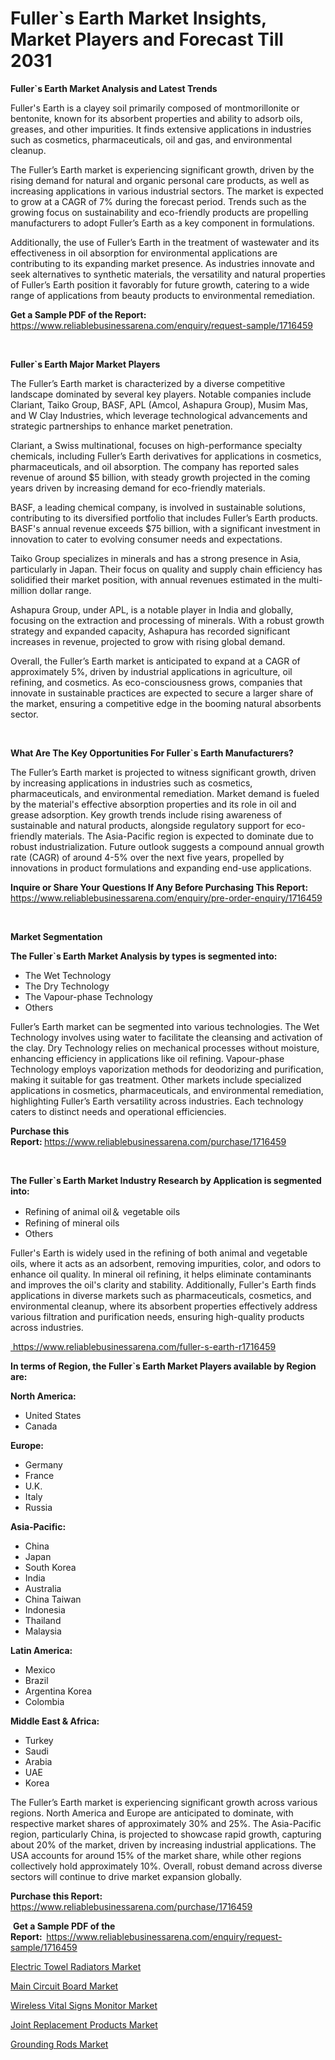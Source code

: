 <p><h1>Fuller`s Earth Market Insights, Market Players and Forecast Till 2031</h1></p><p><strong>Fuller`s Earth Market Analysis and Latest Trends</strong></p>
<p><p>Fuller's Earth is a clayey soil primarily composed of montmorillonite or bentonite, known for its absorbent properties and ability to adsorb oils, greases, and other impurities. It finds extensive applications in industries such as cosmetics, pharmaceuticals, oil and gas, and environmental cleanup.</p><p>The Fuller’s Earth market is experiencing significant growth, driven by the rising demand for natural and organic personal care products, as well as increasing applications in various industrial sectors. The market is expected to grow at a CAGR of 7% during the forecast period. Trends such as the growing focus on sustainability and eco-friendly products are propelling manufacturers to adopt Fuller’s Earth as a key component in formulations. </p><p>Additionally, the use of Fuller’s Earth in the treatment of wastewater and its effectiveness in oil absorption for environmental applications are contributing to its expanding market presence. As industries innovate and seek alternatives to synthetic materials, the versatility and natural properties of Fuller’s Earth position it favorably for future growth, catering to a wide range of applications from beauty products to environmental remediation.</p></p>
<p><strong>Get a Sample PDF of the Report:&nbsp;</strong> <a href="https://www.reliablebusinessarena.com/enquiry/request-sample/1716459?utm_campaign=1566&utm_medium=2&utm_source=Github&utm_content=ia&utm_term=30102024&utm_id=fullers-earth">https://www.reliablebusinessarena.com/enquiry/request-sample/1716459</a></p>
<p>&nbsp;</p>
<p><strong>Fuller`s Earth Major Market Players</strong></p>
<p><p>The Fuller’s Earth market is characterized by a diverse competitive landscape dominated by several key players. Notable companies include Clariant, Taiko Group, BASF, APL (Amcol, Ashapura Group), Musim Mas, and W Clay Industries, which leverage technological advancements and strategic partnerships to enhance market penetration.</p><p>Clariant, a Swiss multinational, focuses on high-performance specialty chemicals, including Fuller’s Earth derivatives for applications in cosmetics, pharmaceuticals, and oil absorption. The company has reported sales revenue of around $5 billion, with steady growth projected in the coming years driven by increasing demand for eco-friendly materials.</p><p>BASF, a leading chemical company, is involved in sustainable solutions, contributing to its diversified portfolio that includes Fuller’s Earth products. BASF's annual revenue exceeds $75 billion, with a significant investment in innovation to cater to evolving consumer needs and expectations.</p><p>Taiko Group specializes in minerals and has a strong presence in Asia, particularly in Japan. Their focus on quality and supply chain efficiency has solidified their market position, with annual revenues estimated in the multi-million dollar range.</p><p>Ashapura Group, under APL, is a notable player in India and globally, focusing on the extraction and processing of minerals. With a robust growth strategy and expanded capacity, Ashapura has recorded significant increases in revenue, projected to grow with rising global demand.</p><p>Overall, the Fuller’s Earth market is anticipated to expand at a CAGR of approximately 5%, driven by industrial applications in agriculture, oil refining, and cosmetics. As eco-consciousness grows, companies that innovate in sustainable practices are expected to secure a larger share of the market, ensuring a competitive edge in the booming natural absorbents sector.</p></p>
<p>&nbsp;</p>
<p><strong>What Are The Key Opportunities For Fuller`s Earth Manufacturers?</strong></p>
<p><p>The Fuller’s Earth market is projected to witness significant growth, driven by increasing applications in industries such as cosmetics, pharmaceuticals, and environmental remediation. Market demand is fueled by the material's effective absorption properties and its role in oil and grease adsorption. Key growth trends include rising awareness of sustainable and natural products, alongside regulatory support for eco-friendly materials. The Asia-Pacific region is expected to dominate due to robust industrialization. Future outlook suggests a compound annual growth rate (CAGR) of around 4-5% over the next five years, propelled by innovations in product formulations and expanding end-use applications.</p></p>
<p><strong>Inquire or Share Your Questions If Any Before Purchasing This Report:</strong> <a href="https://www.reliablebusinessarena.com/enquiry/pre-order-enquiry/1716459?utm_campaign=1566&utm_medium=2&utm_source=Github&utm_content=ia&utm_term=30102024&utm_id=fullers-earth">https://www.reliablebusinessarena.com/enquiry/pre-order-enquiry/1716459</a></p>
<p>&nbsp;</p>
<p><strong>Market Segmentation</strong></p>
<p><strong>The Fuller`s Earth Market Analysis by types is segmented into:</strong></p>
<p><ul><li>The Wet Technology</li><li>The Dry Technology</li><li>The Vapour-phase Technology</li><li>Others</li></ul></p>
<p><p>Fuller’s Earth market can be segmented into various technologies. The Wet Technology involves using water to facilitate the cleansing and activation of the clay. Dry Technology relies on mechanical processes without moisture, enhancing efficiency in applications like oil refining. Vapour-phase Technology employs vaporization methods for deodorizing and purification, making it suitable for gas treatment. Other markets include specialized applications in cosmetics, pharmaceuticals, and environmental remediation, highlighting Fuller’s Earth versatility across industries. Each technology caters to distinct needs and operational efficiencies.</p></p>
<p><strong>Purchase this Report:&nbsp;</strong><a href="https://www.reliablebusinessarena.com/purchase/1716459?utm_campaign=1566&utm_medium=2&utm_source=Github&utm_content=ia&utm_term=30102024&utm_id=fullers-earth">https://www.reliablebusinessarena.com/purchase/1716459</a></p>
<p>&nbsp;</p>
<p><strong>The Fuller`s Earth Market Industry Research by Application is segmented into:</strong></p>
<p><ul><li>Refining of animal oil＆ vegetable oils</li><li>Refining of mineral oils</li><li>Others</li></ul></p>
<p><p>Fuller's Earth is widely used in the refining of both animal and vegetable oils, where it acts as an adsorbent, removing impurities, color, and odors to enhance oil quality. In mineral oil refining, it helps eliminate contaminants and improves the oil's clarity and stability. Additionally, Fuller's Earth finds applications in diverse markets such as pharmaceuticals, cosmetics, and environmental cleanup, where its absorbent properties effectively address various filtration and purification needs, ensuring high-quality products across industries.</p></p>
<p><a href="https://www.reliablebusinessarena.com/fuller-s-earth-r1716459?utm_campaign=1566&utm_medium=2&utm_source=Github&utm_content=ia&utm_term=30102024&utm_id=fullers-earth">&nbsp;https://www.reliablebusinessarena.com/fuller-s-earth-r1716459</a></p>
<p><strong>In terms of Region, the Fuller`s Earth Market Players available by Region are:</strong></p>
<p>
    <p> <strong> North America: </strong>
        <ul>
            <li>United States</li>
            <li>Canada</li>
        </ul>
        </p> 
    <p> <strong> Europe: </strong>
        <ul>
            <li>Germany</li>
            <li>France</li>
            <li>U.K.</li>
            <li>Italy</li>
            <li>Russia</li>
        </ul>
        </p> 
    <p> <strong> Asia-Pacific: </strong>
        <ul>
            <li>China</li>
            <li>Japan</li>
            <li>South Korea</li>
            <li>India</li>
            <li>Australia</li>
            <li>China Taiwan</li>
            <li>Indonesia</li>
            <li>Thailand</li>
            <li>Malaysia</li>
        </ul>
        </p> 
    <p> <strong> Latin America: </strong>
        <ul>
            <li>Mexico</li>
            <li>Brazil</li>
            <li>Argentina Korea</li>
            <li>Colombia</li>
        </ul>
        </p> 
    <p> <strong> Middle East & Africa: </strong>
        <ul>
            <li>Turkey</li>
            <li>Saudi</li>
            <li>Arabia</li>
            <li>UAE</li>
            <li>Korea</li>
        </ul>
    </p>
    </p>
<p><p>The Fuller’s Earth market is experiencing significant growth across various regions. North America and Europe are anticipated to dominate, with respective market shares of approximately 30% and 25%. The Asia-Pacific region, particularly China, is projected to showcase rapid growth, capturing about 20% of the market, driven by increasing industrial applications. The USA accounts for around 15% of the market share, while other regions collectively hold approximately 10%. Overall, robust demand across diverse sectors will continue to drive market expansion globally.</p></p>
<p><strong>Purchase this Report: </strong><a href="https://www.reliablebusinessarena.com/purchase/1716459?utm_campaign=1566&utm_medium=2&utm_source=Github&utm_content=ia&utm_term=30102024&utm_id=fullers-earth">https://www.reliablebusinessarena.com/purchase/1716459</a></p>
<p>&nbsp;<strong>Get a Sample PDF of the Report:&nbsp;&nbsp;</strong><a href="https://www.reliablebusinessarena.com/enquiry/request-sample/1716459?utm_campaign=1566&utm_medium=2&utm_source=Github&utm_content=ia&utm_term=30102024&utm_id=fullers-earth">https://www.reliablebusinessarena.com/enquiry/request-sample/1716459</a></p>
<p><strong></strong></p>
<p><p><a href="https://github.com/FosterFahey91/Market-Research-Report-List-1/blob/main/electric-towel-radiators-market.md?utm_campaign=1566&utm_medium=2&utm_source=Github&utm_content=ia&utm_term=30102024&utm_id=fullers-earth">Electric Towel Radiators Market</a></p><p><a href="https://www.linkedin.com/pulse/emerging-trends-main-circuit-board-market-global-outlook-n6g5e?utm_campaign=1566&utm_medium=2&utm_source=Github&utm_content=ia&utm_term=30102024&utm_id=fullers-earth">Main Circuit Board Market</a></p><p><a href="https://www.linkedin.com/pulse/wireless-vital-signs-monitor-market-global-regional-analysis-4otoc?utm_campaign=1566&utm_medium=2&utm_source=Github&utm_content=ia&utm_term=30102024&utm_id=fullers-earth">Wireless Vital Signs Monitor Market</a></p><p><a href="https://www.linkedin.com/pulse/global-joint-replacement-products-market-product-types-applications-qpbuc?utm_campaign=1566&utm_medium=2&utm_source=Github&utm_content=ia&utm_term=30102024&utm_id=fullers-earth">Joint Replacement Products Market</a></p><p><a href="https://www.linkedin.com/pulse/deep-dive-grounding-rods-market-itstrends-segmentation-competitive-id1ce?utm_campaign=1566&utm_medium=2&utm_source=Github&utm_content=ia&utm_term=30102024&utm_id=fullers-earth">Grounding Rods Market</a></p></p>